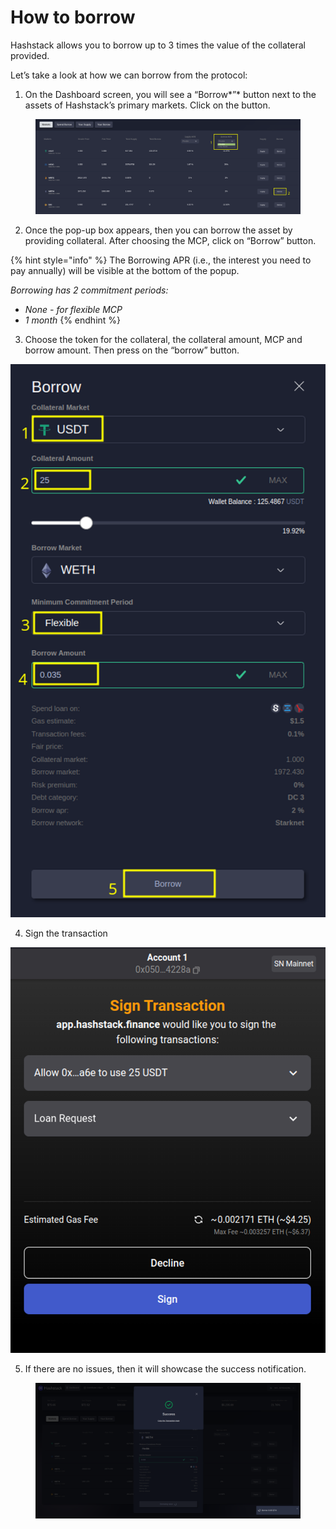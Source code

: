# How to borrow

Hashstack allows you to borrow up to 3 times the value of the collateral provided.

Let’s take a look at how we can borrow from the protocol:

1. On the Dashboard screen, you will see a “Borrow\*”\* button next to the assets of Hashstack’s primary markets. Click on the button.

<figure><img src="../.gitbook/assets/image (34).png" alt=""><figcaption></figcaption></figure>



2. Once the pop-up box appears, then you can borrow the asset by providing collateral. After choosing the MCP, click on “Borrow” button.

{% hint style="info" %}
The Borrowing APR (i.e., the interest you need to pay annually) will be visible at the bottom of the popup.

_Borrowing has 2 commitment periods:_

* _None - for flexible MCP_
* _1 month_
{% endhint %}



3. Choose the token for the collateral, the collateral amount, MCP and borrow amount. Then press on the “borrow” button.

![](<../.gitbook/assets/image (28).png>)



4. Sign the transaction

![](<../.gitbook/assets/image (25).png>)



5. If there are no issues, then it will showcase the success notification.

<figure><img src="../.gitbook/assets/image (68).png" alt=""><figcaption></figcaption></figure>





